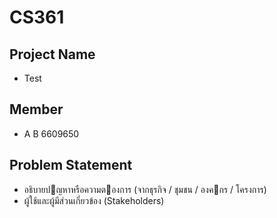 # CS361
## Project Name
- Test
## Member
- A B 6609650
## Problem Statement
- อธิบายปญหาหรือความตองการ (จากธุรกิจ / ชุมชน / องคกร / โครงการ) 
- ผู้ใช้และผู้มีส่วนเกี่ยวข้อง (Stakeholders)
